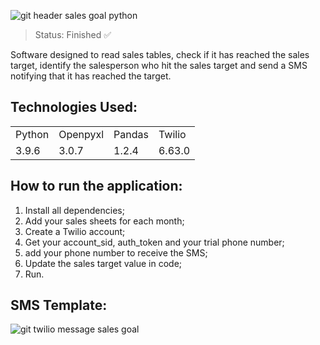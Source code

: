 ![git header sales goal python](https://user-images.githubusercontent.com/54152996/129388901-22bf8432-865d-4c86-8dbe-3a0390819015.png)

> Status: Finished ✅

Software designed to read sales tables, check if it has reached the sales target, identify the salesperson who hit the sales target and send a SMS notifying that it has reached the target.

## Technologies Used:

<table>
  <tr>
    <td>Python</td>
    <td>Openpyxl</td>
    <td>Pandas</td>
    <td>Twilio</td>
  </tr>
  <tr>
    <td>3.9.6</td>
    <td>3.0.7</td>
    <td>1.2.4</td>
    <td>6.63.0</td>
  </tr>
</table>

## How to run the application:

1. Install all dependencies;
2. Add your sales sheets for each month;
3. Create a Twilio account;
4. Get your account_sid, auth_token and your trial phone number;
5. add your phone number to receive the SMS;
6. Update the sales target value in code;
7. Run.

## SMS Template:

![git twilio message sales goal](https://user-images.githubusercontent.com/54152996/129395626-f3c77b74-cac6-444c-99d4-ffc46d5573ef.jpeg)

